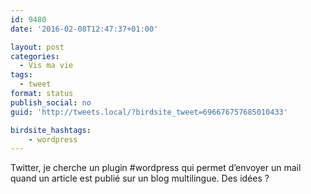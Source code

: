 ```yaml
---
id: 9480
date: '2016-02-08T12:47:37+01:00'

layout: post
categories:
  - Vis ma vie
tags:
  - tweet
format: status
publish_social: no
guid: 'http://tweets.local/?birdsite_tweet=696676757685010433'

birdsite_hashtags:
    - wordpress
---
```


Twitter, je cherche un plugin #wordpress qui permet d’envoyer un mail quand un article est publié sur un blog multilingue. Des idées ?
